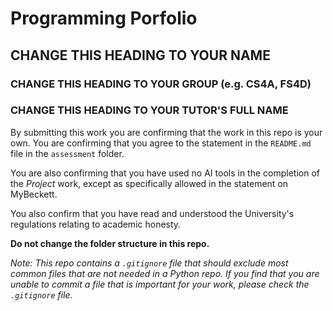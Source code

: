 # Programming Porfolio

## CHANGE THIS HEADING TO YOUR NAME

### CHANGE THIS HEADING TO YOUR GROUP (e.g. CS4A, FS4D)
### CHANGE THIS HEADING TO YOUR TUTOR'S FULL NAME

By submitting this work you are confirming that the work in this repo is your own. You are confirming that you agree to the statement in the ``README.md`` file in the ``assessment`` folder. 

You are also confirming that you have used no AI tools in the completion of the _Project_ work, except as specifically allowed in the statement on MyBeckett.

You also confirm that you have read and understood the University's regulations relating to academic honesty.

**Do not change the folder structure in this repo.** 

*Note: This repo contains a ``.gitignore`` file that should exclude most common files that are not needed in a Python repo. If you find that you are unable to commit a file that is important for your work, please check the ``.gitignore`` file.*
